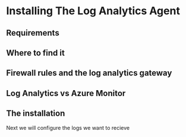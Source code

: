 # Installing The Log Analytics Agent


## Requirements

## Where to find it

## Firewall rules and the log analytics gateway

## Log Analytics vs Azure Monitor

## The installation

Next we will configure the logs we want to recieve
